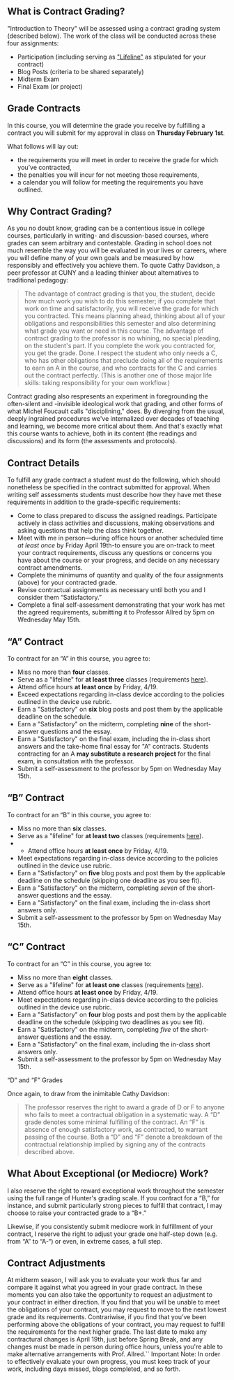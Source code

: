 ## What is Contract Grading?

"Introduction to Theory" will be assessed using a contract grading system (described below). The work of the class will be conducted across these four assignments:

* Participation (including serving as ["Lifeline"](https://engl306spr24.commons.gc.cuny.edu/lifelines/) as stipulated for your contract)
* Blog Posts (criteria to be shared separately)
* Midterm Exam
* Final Exam (or project)

## Grade Contracts

In this course, you will determine the grade you receive by fulfilling a contract you will submit for my approval in class on **Thursday February 1st**.

What follows will lay out:

* the requirements you will meet in order to receive the grade for which you’ve contracted,
* the penalties you will incur for not meeting those requirements,
* a calendar you will follow for meeting the requirements you have outlined. 

## Why Contract Grading?

As you no doubt know, grading can be a contentious issue in college courses, particularly in writing- and discussion-based courses, where grades can seem arbitrary and contestable. Grading in school does not much resemble the way you will be evaluated in your lives or careers, where you will define many of your own goals and be measured by how responsibly and effectively you achieve them. To quote Cathy Davidson, a peer professor at CUNY and a leading thinker about alternatives to traditional pedagogy:

> The advantage of contract grading is that you, the student, decide how much work you wish to do this semester; if you complete that work on time and satisfactorily, you will receive the grade for which you contracted. This means planning ahead, thinking about all of your obligations and responsibilities this semester and also determining what grade you want or need in this course. The advantage of contract grading to the professor is no whining, no special pleading, on the student's part. If you complete the work you contracted for, you get the grade. Done. I respect the student who only needs a C, who has other obligations that preclude doing all of the requirements to earn an A in the course, and who contracts for the C and carries out the contract perfectly. (This is another one of those major life skills: taking responsibility for your own workflow.)

Contract grading also respresents an experiment in foregrounding the often-silent and -invisible ideological work that grading, and other forms of what Michel Foucault calls "disciplining," does. By diverging from the usual, deeply ingrained procedures we've internalized over decades of teaching and learning, we become more critical about them. And that's exactly what this course wants to achieve, both in its content (the readings and discussions) and its form (the assessments and protocols).

## Contract Details

To fulfill any grade contract a student must do the following, which should nonetheless be specified in the contract submitted for approval. When writing self assessments students must describe how they have met these requirements in addition to the grade-specific requirements:

* Come to class prepared to discuss the assigned readings. Participate actively in class activities and discussions, making observations and asking questions that help the class think together.
* Meet with me in person—during office hours or another scheduled time *at least once* by Friday April 19th-to ensure you are on-track to meet your contract requirements, discuss any questions or concerns you have about the course or your progress, and decide on any necessary contract amendments.
* Complete the minimums of quantity and quality of the four assignments (above) for your contracted grade.
* Revise contractual assignments as necessary until both you and I consider them “Satisfactory.”
* Complete a final self-assessment demonstrating that your work has met the agreed requirements, submitting it to Professor Allred by 5pm on Wednesday May 15th.

## “A” Contract

To contract for an “A” in this course, you agree to:

* Miss no more than **four** classes.
* Serve as a "lifeline" for **at least three** classes (requirements [here](https://engl306spr24.commons.gc.cuny.edu/lifelines/)).
* Attend office hours **at least once** by Friday, 4/19.
* Exceed expectations regarding in-class device according to the policies outlined in the device use rubric.
* Earn a "Satisfactory" on **six** blog posts and post them by the applicable deadline on the schedule.
* Earn a "Satisfactory" on the midterm, completing **nine** of the short-answer questions and the essay.
* Earn a "Satisfactory" on the final exam, including the in-class short answers and the take-home final essay for "A" contracts. Students contracting for an A **may substitute a research project** for the final exam, in consultation with the professor.
* Submit a self-assessment to the professor by 5pm on Wednesday May 15th.



## “B” Contract

To contract for an “B” in this course, you agree to:

* Miss no more than **six** classes.
* Serve as a "lifeline" for **at least two** classes (requirements [here](https://engl306spr24.commons.gc.cuny.edu/lifelines/)).
* * Attend office hours **at least once** by Friday, 4/19.
* Meet expectations regarding in-class device according to the policies outlined in the device use rubric.
* Earn a "Satisfactory" on **five** blog posts and post them by the applicable deadline on the schedule (skipping one deadline as you see fit).
* Earn a "Satisfactory" on the midterm, completing *seven* of the short-answer questions and the essay.
* Earn a "Satisfactory" on the final exam, including the in-class short answers only. 
* Submit a self-assessment to the professor by 5pm on Wednesday May 15th.

## “C” Contract

To contract for an “C” in this course, you agree to:

* Miss no more than **eight** classes.
* Serve as a "lifeline" for **at least one** classes (requirements [here](https://engl306spr24.commons.gc.cuny.edu/lifelines/)).
* Attend office hours **at least once** by Friday, 4/19.
* Meet expectations regarding in-class device according to the policies outlined in the device use rubric.
* Earn a "Satisfactory" on **four** blog posts and post them by the applicable deadline on the schedule (skipping two deadlines as you see fit).
* Earn a "Satisfactory" on the midterm, completing *five* of the short-answer questions and the essay.
* Earn a "Satisfactory" on the final exam, including the in-class short answers only. 
* Submit a self-assessment to the professor by 5pm on Wednesday May 15th.

“D” and “F” Grades

Once again, to draw from the inimitable Cathy Davidson:

> The professor reserves the right to award a grade of D or F to anyone who fails to meet a contractual obligation in a systematic way. A “D” grade denotes some minimal fulfilling of the contract. An “F” is absence of enough satisfactory work, as contracted, to warrant passing of the course. Both a “D” and “F” denote a breakdown of the contractual relationship implied by signing any of the contracts described above.

## What About Exceptional (or Mediocre) Work?

I also reserve the right to reward exceptional work throughout the semester using the full range of Hunter's grading scale. If you contract for a “B,” for instance, and submit particularly strong pieces to fulfill that contract, I may choose to raise your contracted grade to a “B+.”

Likewise, if you consistently submit mediocre work in fulfillment of your contract, I reserve the right to adjust your grade one half-step down (e.g. from “A” to “A-“) or even, in extreme cases, a full step.

## Contract Adjustments

At midterm season, I will ask you to evaluate your work thus far and compare it against what you agreed in your grade contract. In these moments you can also take the opportunity to request an adjustment to your contract in either direction. If you find that you will be unable to meet the obligations of your contract, you may request to move to the next lowest grade and its requirements. Contrariwise, if you find that you’ve been performing above the obligations of your contract, you may request to fulfill the requirements for the next higher grade. The last date to make any contractural changes is April 19th, just before Spring Break, and any changes must be made in person during office hours, unless you're able to make alternative arrangements with Prof. Allred.`` Important Note: In order to effectively evaluate your own progress, you must keep track of your work, including days missed, blogs completed, and so forth.

